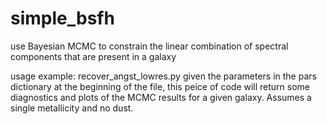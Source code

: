 simple_bsfh
=====

use Bayesian MCMC to constrain the linear combination of spectral components that are present in a galaxy

usage example: recover_angst_lowres.py
given the parameters in the pars dictionary at the beginning of the file, this peice of code will return some diagnostics and plots of the MCMC results for a given galaxy.  Assumes a single metallicity and no dust.



